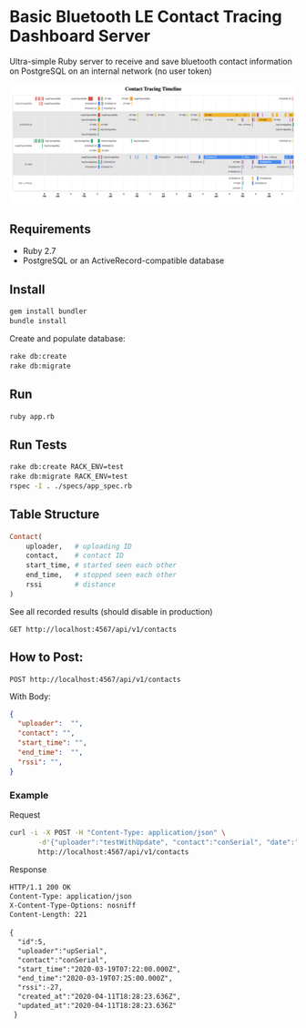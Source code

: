 # Basic Bluetooth LE Contact Tracing Dashboard Server

Ultra-simple Ruby server to receive and save bluetooth contact information on PostgreSQL on an internal network (no user token)

<img src="./docs/preview.png" data-canonical-src="./docs/preview.png" />

## Requirements

- Ruby 2.7
- PostgreSQL or an ActiveRecord-compatible database

## Install

```bash
gem install bundler
bundle install 
```

Create and populate database:

```bash 
rake db:create 
rake db:migrate
```

## Run

```bash
ruby app.rb
```

## Run Tests

```bash
rake db:create RACK_ENV=test
rake db:migrate RACK_ENV=test
rspec -I . ./specs/app_spec.rb
```

## Table Structure

```ruby
Contact(
    uploader,   # uploading ID
    contact,    # contact ID
    start_time, # started seen each other
    end_time,   # stopped seen each other
    rssi        # distance
)
```

See all recorded results (should disable in production)

```
GET http://localhost:4567/api/v1/contacts
```

## How to Post:

```
POST http://localhost:4567/api/v1/contacts
````

With Body:

```json
{ 
  "uploader":  "",
  "contact": "",
  "start_time": "",
  "end_time":  "",
  "rssi": "",
}
````

### Example

Request

```bash
curl -i -X POST -H "Content-Type: application/json" \
       -d'{"uploader":"testWithUpdate", "contact":"conSerial", "date":"2020-03-19T07:22Z", "rssi":-27}'\
       http://localhost:4567/api/v1/contacts
```

Response

```
HTTP/1.1 200 OK
Content-Type: application/json
X-Content-Type-Options: nosniff
Content-Length: 221

{ 
  "id":5, 
  "uploader":"upSerial",
  "contact":"conSerial",
  "start_time":"2020-03-19T07:22:00.000Z",
  "end_time":"2020-03-19T07:25:00.000Z",
  "rssi":-27,
  "created_at":"2020-04-11T18:28:23.636Z",
  "updated_at":"2020-04-11T18:28:23.636Z"
 }
````
